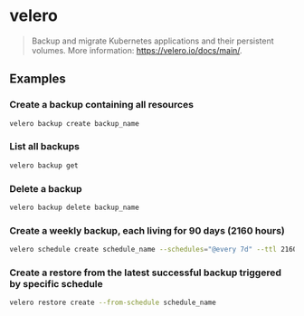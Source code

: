 # velero

> Backup and migrate Kubernetes applications and their persistent volumes. More information: <https://velero.io/docs/main/>.

## Examples

### Create a backup containing all resources

```bash
velero backup create backup_name
```

### List all backups

```bash
velero backup get
```

### Delete a backup

```bash
velero backup delete backup_name
```

### Create a weekly backup, each living for 90 days (2160 hours)

```bash
velero schedule create schedule_name --schedules="@every 7d" --ttl 2160h0m0s
```

### Create a restore from the latest successful backup triggered by specific schedule

```bash
velero restore create --from-schedule schedule_name
```
